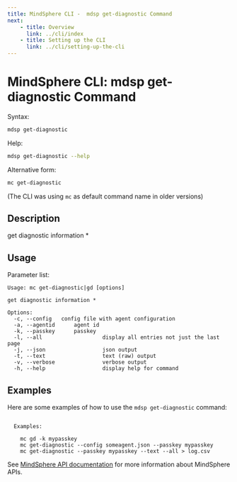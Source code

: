 ```yaml
---
title: MindSphere CLI -  mdsp get-diagnostic Command
next:
    - title: Overview
      link: ../cli/index
    - title: Setting up the CLI
      link: ../cli/setting-up-the-cli
---
```


# MindSphere CLI: mdsp get-diagnostic Command

Syntax:

```bash
mdsp get-diagnostic
```

Help:

```bash
mdsp get-diagnostic --help
```

Alternative form:

```bash
mc get-diagnostic
```

(The CLI was using `mc` as default command name in older versions)

## Description

get diagnostic information *

## Usage

Parameter list:

```text
Usage: mc get-diagnostic|gd [options]

get diagnostic information *

Options:
  -c, --config   config file with agent configuration
  -a, --agentid      agent id
  -k, --passkey      passkey
  -l, --all                   display all entries not just the last page
  -j, --json                  json output
  -t, --text                  text (raw) output
  -v, --verbose               verbose output
  -h, --help                  display help for command

```

## Examples

Here are some examples of how to use the `mdsp get-diagnostic` command:

```text

  Examples: 

    mc gd -k mypasskey
    mc get-diagnostic --config someagent.json --passkey mypasskey
    mc get-diagnostic --passkey mypasskey --text --all > log.csv

```

See [MindSphere API documentation](https://documentation.mindsphere.io/MindSphere/apis/index.html) for more information about MindSphere APIs.